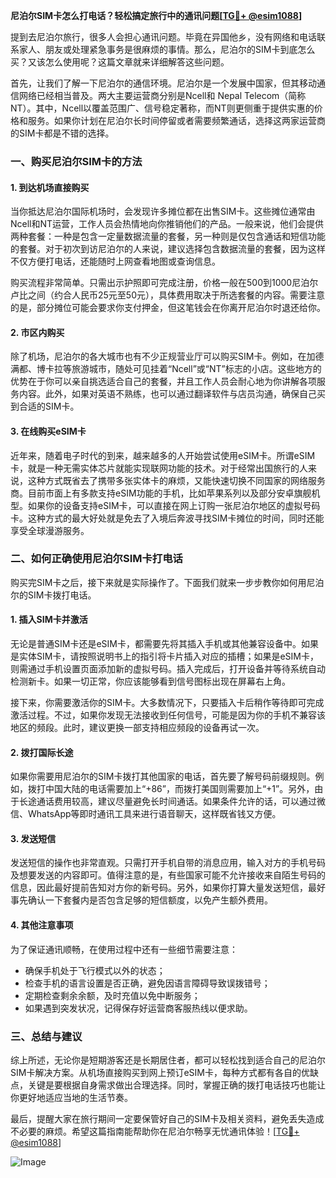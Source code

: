**尼泊尔SIM卡怎么打电话？轻松搞定旅行中的通讯问题[[TG💪+ @esim1088](https://t.me/s/esim1088)]**

提到去尼泊尔旅行，很多人会担心通讯问题。毕竟在异国他乡，没有网络和电话联系家人、朋友或处理紧急事务是很麻烦的事情。那么，尼泊尔的SIM卡到底怎么买？又该怎么使用呢？这篇文章就来详细解答这些问题。

首先，让我们了解一下尼泊尔的通信环境。尼泊尔是一个发展中国家，但其移动通信网络已经相当普及。两大主要运营商分别是Ncell和 Nepal Telecom（简称NT）。其中，Ncell以覆盖范围广、信号稳定著称，而NT则更侧重于提供实惠的价格和服务。如果你计划在尼泊尔长时间停留或者需要频繁通话，选择这两家运营商的SIM卡都是不错的选择。

### **一、购买尼泊尔SIM卡的方法**

#### **1. 到达机场直接购买**
当你抵达尼泊尔国际机场时，会发现许多摊位都在出售SIM卡。这些摊位通常由Ncell和NT运营，工作人员会热情地向你推销他们的产品。一般来说，他们会提供两种套餐：一种是包含一定量数据流量的套餐，另一种则是仅包含通话和短信功能的套餐。对于初次到访尼泊尔的人来说，建议选择包含数据流量的套餐，因为这样不仅方便打电话，还能随时上网查看地图或查询信息。

购买流程非常简单。只需出示护照即可完成注册，价格一般在500到1000尼泊尔卢比之间（约合人民币25元至50元），具体费用取决于所选套餐的内容。需要注意的是，部分摊位可能会要求你支付押金，但这笔钱会在你离开尼泊尔时退还给你。

#### **2. 市区内购买**
除了机场，尼泊尔的各大城市也有不少正规营业厅可以购买SIM卡。例如，在加德满都、博卡拉等旅游城市，随处可见挂着“Ncell”或“NT”标志的小店。这些地方的优势在于你可以亲自挑选适合自己的套餐，并且工作人员会耐心地为你讲解各项服务内容。此外，如果对英语不熟练，也可以通过翻译软件与店员沟通，确保自己买到合适的SIM卡。

#### **3. 在线购买eSIM卡**
近年来，随着电子时代的到来，越来越多的人开始尝试使用eSIM卡。所谓eSIM卡，就是一种无需实体芯片就能实现联网功能的技术。对于经常出国旅行的人来说，这种方式既省去了携带多张实体卡的麻烦，又能快速切换不同国家的网络服务商。目前市面上有多款支持eSIM功能的手机，比如苹果系列以及部分安卓旗舰机型。如果你的设备支持eSIM卡，可以直接在网上订购一张尼泊尔地区的虚拟号码卡。这种方式的最大好处就是免去了入境后奔波寻找SIM卡摊位的时间，同时还能享受全球漫游服务。

### **二、如何正确使用尼泊尔SIM卡打电话**

购买完SIM卡之后，接下来就是实际操作了。下面我们就来一步步教你如何用尼泊尔的SIM卡拨打电话。

#### **1. 插入SIM卡并激活**
无论是普通SIM卡还是eSIM卡，都需要先将其插入手机或其他兼容设备中。如果是实体SIM卡，请按照说明书上的指引将卡片插入对应的插槽；如果是eSIM卡，则需通过手机设置页面添加新的虚拟号码。插入完成后，打开设备并等待系统自动检测新卡。如果一切正常，你应该能够看到信号图标出现在屏幕右上角。

接下来，你需要激活你的SIM卡。大多数情况下，只要插入卡后稍作等待即可完成激活过程。不过，如果你发现无法接收到任何信号，可能是因为你的手机不兼容该地区的频段。此时，建议更换一部支持相应频段的设备再试一次。

#### **2. 拨打国际长途**
如果你需要用尼泊尔的SIM卡拨打其他国家的电话，首先要了解号码前缀规则。例如，拨打中国大陆的电话需要加上“+86”，而拨打美国则需要加上“+1”。另外，由于长途通话费用较高，建议尽量避免长时间通话。如果条件允许的话，可以通过微信、WhatsApp等即时通讯工具来进行语音聊天，这样既省钱又方便。

#### **3. 发送短信**
发送短信的操作也非常直观。只需打开手机自带的消息应用，输入对方的手机号码及想要发送的内容即可。值得注意的是，有些国家可能不允许接收来自陌生号码的信息，因此最好提前告知对方你的新号码。另外，如果你打算大量发送短信，最好事先确认一下套餐内是否包含足够的短信额度，以免产生额外费用。

#### **4. 其他注意事项**
为了保证通讯顺畅，在使用过程中还有一些细节需要注意：
- 确保手机处于飞行模式以外的状态；
- 检查手机的语言设置是否正确，避免因语言障碍导致误拨错号；
- 定期检查剩余余额，及时充值以免中断服务；
- 如果遇到突发状况，记得保存好运营商客服热线以便求助。

### **三、总结与建议**

综上所述，无论你是短期游客还是长期居住者，都可以轻松找到适合自己的尼泊尔SIM卡解决方案。从机场直接购买到网上预订eSIM卡，每种方式都有各自的优缺点，关键是要根据自身需求做出合理选择。同时，掌握正确的拨打电话技巧也能让你更好地适应当地的生活节奏。

最后，提醒大家在旅行期间一定要保管好自己的SIM卡及相关资料，避免丢失造成不必要的麻烦。希望这篇指南能帮助你在尼泊尔畅享无忧通讯体验！[[TG💪+ @esim1088](https://t.me/s/esim1088)] 

![Image](https://i.postimg.cc/4NQfJmqS/Snipaste-2025-05-13-00-14-12.png)